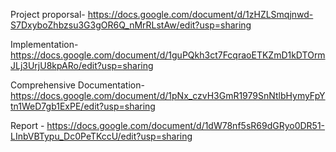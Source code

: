Project proporsal- https://docs.google.com/document/d/1zHZLSmqjnwd-S7DxyboZhbzsu3G3gOR6Q_nMrRLstAw/edit?usp=sharing

Implementation- https://docs.google.com/document/d/1guPQkh3ct7FcqraoETKZmD1kDTOrmJLj3UrjU8kpARo/edit?usp=sharing

Comprehensive Documentation- https://docs.google.com/document/d/1pNx_czvH3GmR1979SnNtlbHymyFpYtn1WeD7gb1ExPE/edit?usp=sharing

Report - https://docs.google.com/document/d/1dW78nf5sR69dGRyo0DR51-LInbVBTypu_Dc0PeTKccU/edit?usp=sharing